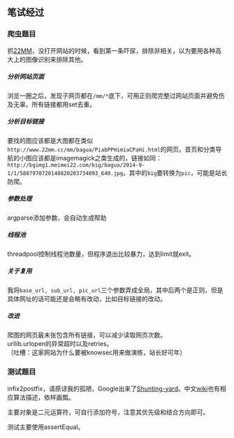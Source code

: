 ## 笔试经过

### 爬虫题目

抓[22MM](http://www.22mm.cc)，没打开网站的时候，看到第一条吓尿，排除非相关，以为要用各种高大上的图像识别来排除其他。

##### 分析网站页面

浏览一圈之后，发现子网页都在`/mm/*`底下，可用正则爬完整过网站页面并避免伤及无辜。所有链接都用set去重。
	
##### 分析目标链接

要找的图应该都是大图都在类似`http://www.22mm.cc/mm/bagua/PiabPPHimiaCPaHi.html`的网页。首页和分类导航的小图应该都是imagemagick之类生成的，链接如同：`http://bgimg1.meimei22.com/big/bagua/2014-9-1/1/5887970720140820203734093_640.jpg`。其中的`big`要转换为`pic`，可能是站长防爬。

##### 参数处理
	
argparse添加参数，会自动生成帮助	

##### 线程池

threadpool控制线程池数量，但程序退出比较暴力，达到limit就exit。

##### 关于复用
我将`base_url, sub_url, pic_url`三个参数弄成全局，其中后两个是正则，但是具体网址的话可能还是会略有改动，比如目标链接的改动。

##### 改进

爬图的网页最末张包含所有链接，可以减少读取网页次数。  
urllib.urlopen的异常超时以及retries。  
（吐槽：这家网站为什么要被knowsec用来做演练，站长好可年）

### 测试题目

infix2postfix，请原谅我的孤陋，Google出来了[Shunting-yard](https://en.wikipedia.org/wiki/Shunting-yard_algorithm#The_algorithm_in_detail)。中文[wiki](http://zh.wikipedia.org/wiki/%E8%B0%83%E5%BA%A6%E5%9C%BA%E7%AE%97%E6%B3%95)也有相应算法描述，依样画瓢。

主要对象是二元运算符，可自行添加符号，注意其优先级和结合方向即可。

测试主要使用assertEqual。


